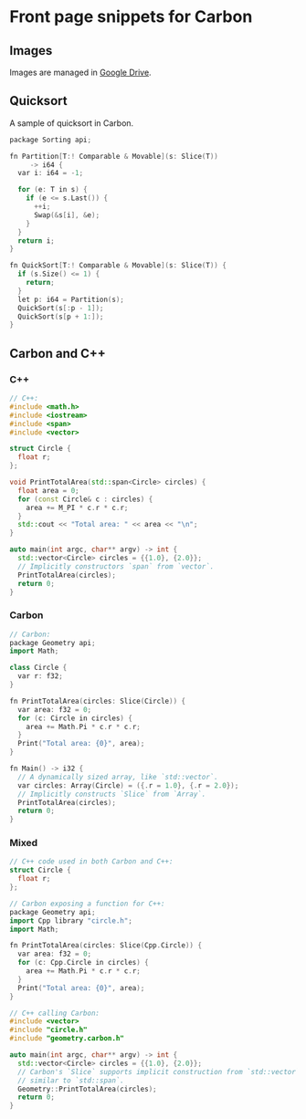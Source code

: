# Front page snippets for Carbon

<!--
Part of the Carbon Language project, under the Apache License v2.0 with LLVM
Exceptions. See /LICENSE for license information.
SPDX-License-Identifier: Apache-2.0 WITH LLVM-exception
-->

## Images

Images are managed in
[Google Drive](https://drive.google.com/drive/folders/1QrBXiy_X74YsOueeC0IYlgyolWIhvusB).

## Quicksort

A sample of quicksort in Carbon.

```cpp
package Sorting api;

fn Partition[T:! Comparable & Movable](s: Slice(T))
     -> i64 {
  var i: i64 = -1;

  for (e: T in s) {
    if (e <= s.Last()) {
      ++i;
      Swap(&s[i], &e);
    }
  }
  return i;
}

fn QuickSort[T:! Comparable & Movable](s: Slice(T)) {
  if (s.Size() <= 1) {
    return;
  }
  let p: i64 = Partition(s);
  QuickSort(s[:p - 1]);
  QuickSort(s[p + 1:]);
}
```

## Carbon and C++

### C++

```cpp
// C++:
#include <math.h>
#include <iostream>
#include <span>
#include <vector>

struct Circle {
  float r;
};

void PrintTotalArea(std::span<Circle> circles) {
  float area = 0;
  for (const Circle& c : circles) {
    area += M_PI * c.r * c.r;
  }
  std::cout << "Total area: " << area << "\n";
}

auto main(int argc, char** argv) -> int {
  std::vector<Circle> circles = {{1.0}, {2.0}};
  // Implicitly constructors `span` from `vector`.
  PrintTotalArea(circles);
  return 0;
}
```

### Carbon

```cpp
// Carbon:
package Geometry api;
import Math;

class Circle {
  var r: f32;
}

fn PrintTotalArea(circles: Slice(Circle)) {
  var area: f32 = 0;
  for (c: Circle in circles) {
    area += Math.Pi * c.r * c.r;
  }
  Print("Total area: {0}", area);
}

fn Main() -> i32 {
  // A dynamically sized array, like `std::vector`.
  var circles: Array(Circle) = ({.r = 1.0}, {.r = 2.0});
  // Implicitly constructs `Slice` from `Array`.
  PrintTotalArea(circles);
  return 0;
}
```

### Mixed

```cpp
// C++ code used in both Carbon and C++:
struct Circle {
  float r;
};

// Carbon exposing a function for C++:
package Geometry api;
import Cpp library "circle.h";
import Math;

fn PrintTotalArea(circles: Slice(Cpp.Circle)) {
  var area: f32 = 0;
  for (c: Cpp.Circle in circles) {
    area += Math.Pi * c.r * c.r;
  }
  Print("Total area: {0}", area);
}

// C++ calling Carbon:
#include <vector>
#include "circle.h"
#include "geometry.carbon.h"

auto main(int argc, char** argv) -> int {
  std::vector<Circle> circles = {{1.0}, {2.0}};
  // Carbon's `Slice` supports implicit construction from `std::vector`,
  // similar to `std::span`.
  Geometry::PrintTotalArea(circles);
  return 0;
}
```
